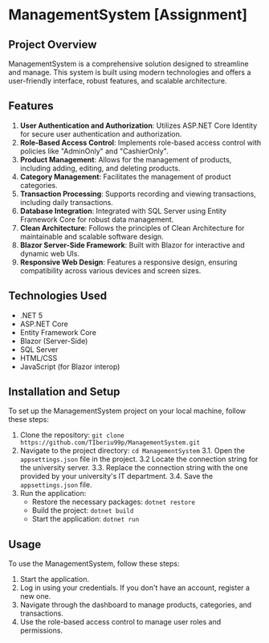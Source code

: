 # ManagementSystem [Assignment]

## Project Overview
ManagementSystem is a comprehensive solution designed to streamline and manage. This system is built using modern technologies and offers a user-friendly interface, robust features, and scalable architecture.

## Features
1. **User Authentication and Authorization**: Utilizes ASP.NET Core Identity for secure user authentication and authorization.
2. **Role-Based Access Control**: Implements role-based access control with policies like "AdminOnly" and "CashierOnly".
3. **Product Management**: Allows for the management of products, including adding, editing, and deleting products.
4. **Category Management**: Facilitates the management of product categories.
5. **Transaction Processing**: Supports recording and viewing transactions, including daily transactions.
6. **Database Integration**: Integrated with SQL Server using Entity Framework Core for robust data management.
7. **Clean Architecture**: Follows the principles of Clean Architecture for maintainable and scalable software design.
8. **Blazor Server-Side Framework**: Built with Blazor for interactive and dynamic web UIs.
9. **Responsive Web Design**: Features a responsive design, ensuring compatibility across various devices and screen sizes.

## Technologies Used
- .NET 5
- ASP.NET Core
- Entity Framework Core
- Blazor (Server-Side)
- SQL Server
- HTML/CSS
- JavaScript (for Blazor interop)


## Installation and Setup
To set up the ManagementSystem project on your local machine, follow these steps:
1. Clone the repository: `git clone https://github.com/TIberiu99p/ManagementSystem.git`
2. Navigate to the project directory: `cd ManagementSystem`
3.1. Open the `appsettings.json` file in the project.
3.2 Locate the connection string for the university server.
3.3. Replace the connection string with the one provided by your university's IT department.
3.4. Save the `appsettings.json` file.
4. Run the application:
   - Restore the necessary packages: `dotnet restore`
   - Build the project: `dotnet build`
   - Start the application: `dotnet run`

## Usage
To use the ManagementSystem, follow these steps:
1. Start the application.
2. Log in using your credentials. If you don't have an account, register a new one.
3. Navigate through the dashboard to manage products, categories, and transactions.
4. Use the role-based access control to manage user roles and permissions.



